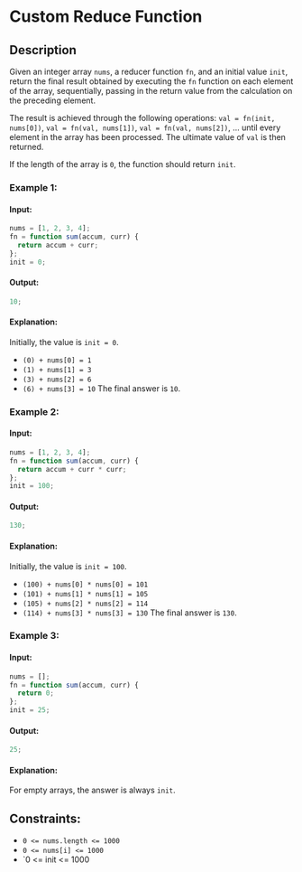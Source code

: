 # Custom Reduce Function

## Description

Given an integer array `nums`, a reducer function `fn`, and an initial value `init`, return the final result obtained by executing the `fn` function on each element of the array, sequentially, passing in the return value from the calculation on the preceding element.

The result is achieved through the following operations: `val = fn(init, nums[0])`, `val = fn(val, nums[1])`, `val = fn(val, nums[2])`, ... until every element in the array has been processed. The ultimate value of `val` is then returned.

If the length of the array is `0`, the function should return `init`.

### Example 1:

#### Input:

```javascript
nums = [1, 2, 3, 4];
fn = function sum(accum, curr) {
  return accum + curr;
};
init = 0;
```

#### Output:

```javascript
10;
```

#### Explanation:

Initially, the value is `init = 0`.

- `(0) + nums[0] = 1`
- `(1) + nums[1] = 3`
- `(3) + nums[2] = 6`
- `(6) + nums[3] = 10`
  The final answer is `10`.

### Example 2:

#### Input:

```javascript
nums = [1, 2, 3, 4];
fn = function sum(accum, curr) {
  return accum + curr * curr;
};
init = 100;
```

#### Output:

```javascript
130;
```

#### Explanation:

Initially, the value is `init = 100`.

- `(100) + nums[0] * nums[0] = 101`
- `(101) + nums[1] * nums[1] = 105`
- `(105) + nums[2] * nums[2] = 114`
- `(114) + nums[3] * nums[3] = 130`
  The final answer is `130`.

### Example 3:

#### Input:

```javascript
nums = [];
fn = function sum(accum, curr) {
  return 0;
};
init = 25;
```

#### Output:

```javascript
25;
```

#### Explanation:

For empty arrays, the answer is always `init`.

## Constraints:

- `0 <= nums.length <= 1000`
- `0 <= nums[i] <= 1000`
- `0 <= init <= 1000
